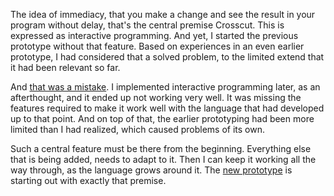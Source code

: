 The idea of immediacy, that you make a change and see the result in your program
without delay, that's the central premise Crosscut. This is expressed as
interactive programming. And yet, I started the previous prototype without that
feature. Based on experiences in an even earlier prototype, I had considered
that a solved problem, to the limited extend that it had been relevant so far.

And [that was a mistake](/daily/2025-01-10). I implemented interactive
programming later, as an afterthought, and it ended up not working very well. It
was missing the features required to make it work well with the language that
had developed up to that point. And on top of that, the earlier prototyping had
been more limited than I had realized, which caused problems of its own.

Such a central feature must be there from the beginning. Everything else that is
being added, needs to adapt to it. Then I can keep it working all the way
through, as the language grows around it. The [new prototype](/daily/2025-01-08)
is starting out with exactly that premise.
